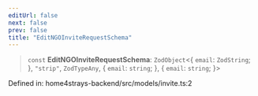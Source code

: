 ```yaml
---
editUrl: false
next: false
prev: false
title: "EditNGOInviteRequestSchema"
---
```


> `const` **EditNGOInviteRequestSchema**: `ZodObject`\<\{ `email`: `ZodString`; \}, `"strip"`, `ZodTypeAny`, \{ `email`: `string`; \}, \{ `email`: `string`; \}\>

Defined in: home4strays-backend/src/models/invite.ts:2
